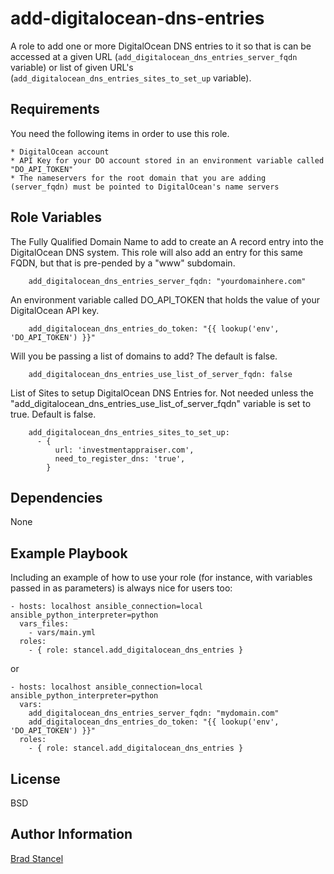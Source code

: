 add-digitalocean-dns-entries
=========

A role to add one or more DigitalOcean DNS entries to it so that is can be accessed at a given URL (`add_digitalocean_dns_entries_server_fqdn` variable) or list of given URL's (`add_digitalocean_dns_entries_sites_to_set_up` variable). 

Requirements
------------

You need the following items in order to use this role.
	
	* DigitalOcean account
	* API Key for your DO account stored in an environment variable called "DO_API_TOKEN"
	* The nameservers for the root domain that you are adding (server_fqdn) must be pointed to DigitalOcean's name servers


Role Variables
--------------

The Fully Qualified Domain Name to add to create an A record entry into the DigitalOcean DNS system. This role will also add an entry for this same FQDN, but that is pre-pended by a "www" subdomain.
```
	add_digitalocean_dns_entries_server_fqdn: "yourdomainhere.com"
```

An environment variable called DO_API_TOKEN that holds the value of your DigitalOcean API key.
```
	add_digitalocean_dns_entries_do_token: "{{ lookup('env', 'DO_API_TOKEN') }}"
```

Will you be passing a list of domains to add? The default is false.
```
	add_digitalocean_dns_entries_use_list_of_server_fqdn: false
```

List of Sites to setup DigitalOcean DNS Entries for. Not needed unless the "add_digitalocean_dns_entries_use_list_of_server_fqdn" variable is set to true. Default is false.
```
	add_digitalocean_dns_entries_sites_to_set_up:
	  - {
		  url: 'investmentappraiser.com',
		  need_to_register_dns: 'true',
		}
```

Dependencies
------------

None

Example Playbook
----------------

Including an example of how to use your role (for instance, with variables passed in as parameters) is always nice for users too:


	- hosts: localhost ansible_connection=local ansible_python_interpreter=python
	  vars_files:
	    - vars/main.yml
	  roles:
	    - { role: stancel.add_digitalocean_dns_entries }


or 


	- hosts: localhost ansible_connection=local ansible_python_interpreter=python 
	  vars:
		add_digitalocean_dns_entries_server_fqdn: "mydomain.com"
		add_digitalocean_dns_entries_do_token: "{{ lookup('env', 'DO_API_TOKEN') }}"
	  roles:
	    - { role: stancel.add_digitalocean_dns_entries }


License
-------

BSD

Author Information
------------------

[Brad Stancel](https://bradstancel.com)


